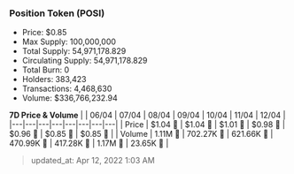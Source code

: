 
  ### Position Token (POSI)
  - Price: $0.85
  - Max Supply: 100,000,000
  - Total Supply: 54,971,178.829
  - Circulating Supply: 54,971,178.829
  - Total Burn: 0
  - Holders: 383,423
  - Transactions: 4,468,630
  - Volume: $336,766,232.94

  **7D Price & Volume**
  | | 06&#x2F;04 | 07&#x2F;04 | 08&#x2F;04 | 09&#x2F;04 | 10&#x2F;04 | 11&#x2F;04 | 12&#x2F;04 |
  |---|---|---|---|---|---|---|---|
  | Price | $1.04 🔻 | $1.04 🔻 | $1.01 🔻 | $0.98 🔻 | $0.96 🔻 | $0.85 🔻 | $0.85 🔻 |
  | Volume | 1.11M 🚀 | 702.27K 🔻 | 621.66K 🔻 | 470.99K 🔻 | 417.28K 🔻 | 1.17M 🚀 | 23.65K 🔻 |

  > updated_at: Apr 12, 2022 1:03 AM
